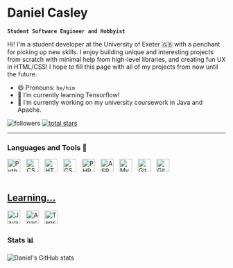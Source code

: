 

# Daniel Casley

**`Student Software Engineer and Hobbyist`**

Hi! I'm a student developer at the University of Exeter 🇬🇧 with a penchant for picking up new skills. I enjoy building unique and interesting projects from scratch with minimal help from high-level libraries, and creating fun UX in HTML/CSS! I hope to fill this page with all of my projects from now until the future.

- 😄 Pronouns: `he/him`
- 🌱 I’m currently learning Tensorflow!
- 🔭 I’m currently working on my university coursework in Java and Apache.

<p align="left">
         <img alt="followers" title="Follow me on Github" src="https://custom-icon-badges.demolab.com/github/followers/cxlys?color=236ad3&labelColor=1155ba&style=for-the-badge&logo=person-add&label=Follow&logoColor=white"/></a>
      <a href="https://github.com/ForrestKnight?tab=repositories&sort=stargazers">
         <img alt="total stars" title="Total stars on GitHub" src="https://custom-icon-badges.demolab.com/github/stars/cxlys?color=55960c&style=for-the-badge&labelColor=488207&logo=star"/></a>
</p>
   
---
### Languages and Tools 🧰
<div style="display: flex; width: 100%;">
  <img align="left" alt="Python" width="30px" style="padding-right:10px;" src="https://cdn.jsdelivr.net/gh/devicons/devicon/icons/python/python-plain.svg" />
  <img align="left" alt="CSharp" width="30px" style="padding-right:10px;" src="https://cdn.jsdelivr.net/gh/devicons/devicon/icons/csharp/csharp-original.svg"/>
  <img align="left" alt="HTML" width="30px" style="padding-right:10px;" src="https://cdn.jsdelivr.net/gh/devicons/devicon/icons/html5/html5-plain.svg" />
  <img align="left" alt="CSS" width="30px" style="padding-right:10px;" src="https://cdn.jsdelivr.net/gh/devicons/devicon/icons/css3/css3-plain.svg" />
  <img align="left" alt="PHP" width="30px" style="padding-right:10px;" src="https://cdn.jsdelivr.net/gh/devicons/devicon/icons/php/php-original.svg" />
  <img align="left" alt="ASP.NET" width="30px" style="padding-right:10px;" src="https://cdn.jsdelivr.net/gh/devicons/devicon/icons/dot-net/dot-net-original.svg" />
  <img align="left" alt="MySQL" width="30px" style="padding-right:10px;" src="https://cdn.jsdelivr.net/gh/devicons/devicon/icons/mysql/mysql-original.svg" />
  <img align="left" alt="GitHub" width="30px" style="padding-right:10px;" src="https://cdn.jsdelivr.net/gh/devicons/devicon/icons/github/github-original.svg"/>
  <img align="left" alt="Git" width="30px" style="padding-right:10px;" src="https://cdn.jsdelivr.net/gh/devicons/devicon/icons/git/git-original.svg" />
</div><br>

## <u>Learning...</u>
<div style="display: flex; width: 100%;">
         <img align="left" alt="Java" width="30px" style="padding-right:10px;" src="https://cdn.jsdelivr.net/gh/devicons/devicon/icons/java/java-original.svg" />
         <img align="left" alt="Apache" width="30px" style="padding-right:10px;" src="https://cdn.jsdelivr.net/gh/devicons/devicon/icons/apache/apache-original.svg" />
         <img align="left" alt="Tensorflow" width="30px" style="padding-right:10px;" src="https://cdn.jsdelivr.net/gh/devicons/devicon/icons/tensorflow/tensorflow-original.svg" /><br><br>
</div>

### Stats 📊

![Daniel's GitHub stats](https://github-readme-stats.vercel.app/api?username=cxlys&show_icons=true&theme=gruvbox)

#
